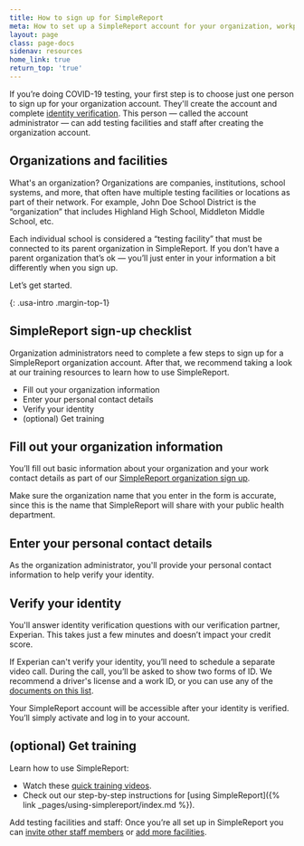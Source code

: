 ```yaml
---
title: How to sign up for SimpleReport
meta: How to set up a SimpleReport account for your organization, workplace, or company.
layout: page
class: page-docs
sidenav: resources
home_link: true
return_top: 'true'
---
```


If you’re doing COVID-19 testing, your first step is to choose just one person to sign up for your organization account. They'll create the account and complete [identity verification](#verify-your-identity). This person —  called the account administrator — can add testing facilities and staff after creating the organization account.

## Organizations and facilities

What's an organization? Organizations are companies, institutions, school systems, and more, that often have multiple testing facilities or locations as part of their network. For example, John Doe School District is the “organization” that includes Highland High School, Middleton Middle School, etc. 

Each individual school is considered a “testing facility” that must be connected to its parent organization in SimpleReport. If you don’t have a parent organization that’s ok —  you’ll just enter in your information a bit differently when you sign up.

Let’s get started.

{: .usa-intro .margin-top-1}

## SimpleReport sign-up checklist
Organization administrators need to complete a few steps to sign up for a SimpleReport organization account. After that, we recommend taking a look at our training resources to learn how to use SimpleReport.

- Fill out your organization information
- Enter your personal contact details
- Verify your identity
- (optional) Get training

## Fill out your organization information
You’ll fill out basic information about your organization and your work contact details as part of our [SimpleReport organization sign up](/app/sign-up).

Make sure the organization name that you enter in the form is accurate, since this is the name that SimpleReport will share with your public health department.

## Enter your personal contact details
As the organization administrator, you'll provide your personal contact information to help verify your identity.

## Verify your identity
You'll answer identity verification questions with our verification partner, Experian. This takes just a few minutes and doesn’t impact your credit score. 

If Experian can't verify your identity, you’ll need to schedule a separate video call. During the call, you’ll be asked to show two forms of ID. We recommend a driver's license and a work ID, or you can use any of the [documents on this list](https://www.uscis.gov/i-9-central/form-i-9-resources/handbook-for-employers-m-274/120-acceptable-documents-for-verifying-employment-authorization-and-identity).

Your SimpleReport account will be accessible after your identity is verified. You’ll simply activate and log in to your account.

## (optional) Get training
Learn how to use SimpleReport:
- Watch these [quick training videos](https://www.youtube.com/playlist?list=PL3U3nqqPGhab0sys3ombZmwOplRYlBOBF).
- Check out our step-by-step instructions for [using SimpleReport]({% link _pages/using-simplereport/index.md %}).

<div class="usa-alert usa-alert--info">
  <div class="usa-alert__body">
    <p class="usa-alert__text"> Add testing facilities and staff: Once you’re all set up in SimpleReport you can <a href="https://www.simplereport.gov/using-simplereport/manage-users/invite-new-users/">invite other staff members</a> or <a href="https://www.simplereport.gov/using-simplereport/manage-facility-info/add-a-facility/">add more facilities</a>.</p>
  </div>
</div>
